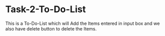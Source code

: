 # Task-2-To-Do-List
This is a To-Do-List which will Add the Items entered in input box and we also have delete button to delete the Items.

